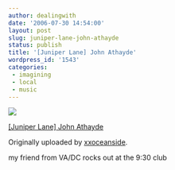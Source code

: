 ```yaml
---
author: dealingwith
date: '2006-07-30 14:54:00'
layout: post
slug: juniper-lane-john-athayde
status: publish
title: '[Juniper Lane] John Athayde'
wordpress_id: '1543'
categories:
 - imagining
 - local
 - music
---
```


[![][1]][2]

[[Juniper Lane] John Athayde][3]

Originally uploaded by [xxoceanside][4].

my friend from VA/DC rocks out at the 9:30 club

   [1]: http://static.flickr.com/70/196569056_648eabb0ec_m.jpg

   [2]: http://www.flickr.com/photos/byhirequeynte/196569056/ (photo sharing)

   [3]: http://www.flickr.com/photos/byhirequeynte/196569056/

   [4]: http://www.flickr.com/people/byhirequeynte/

